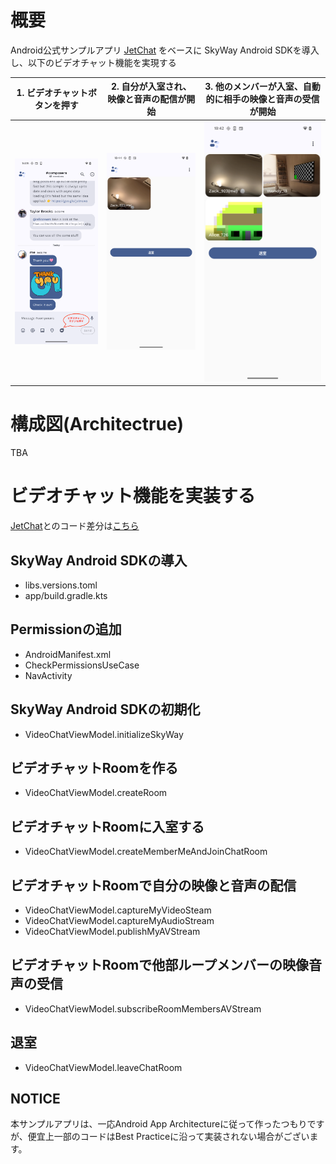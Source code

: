 # 概要
Android公式サンプルアプリ [JetChat](https://github.com/android/compose-samples/tree/main/Jetchat) をベースに SkyWay Android SDKを導入し、以下のビデオチャット機能を実現する

| 1. ビデオチャットボタンを押す | 2. 自分が入室され、映像と音声の配信が開始 | 3. 他のメンバーが入室、自動的に相手の映像と音声の受信が開始 |
| -- | -- | -- |
| <img src="screenshots/videochat/1_launch_videochat.png" width="300"/> | <img src="screenshots/videochat/2_join_room.png" width="300"/> | <img src="screenshots/videochat/3_more_member_join.png" width="300"/> | 


# 構成図(Architectrue)
TBA

# ビデオチャット機能を実装する
[JetChat](https://github.com/android/compose-samples/tree/main/Jetchat)とのコード差分は[こちら](https://github.com/Jin-NeVen/SkyWayJetChat/compare/d7de556...main)

## SkyWay Android SDKの導入
- libs.versions.toml
- app/build.gradle.kts

## Permissionの追加
- AndroidManifest.xml
- CheckPermissionsUseCase
- NavActivity

## SkyWay Android SDKの初期化
- VideoChatViewModel.initializeSkyWay

## ビデオチャットRoomを作る
- VideoChatViewModel.createRoom

## ビデオチャットRoomに入室する
- VideoChatViewModel.createMemberMeAndJoinChatRoom

## ビデオチャットRoomで自分の映像と音声の配信
- VideoChatViewModel.captureMyVideoSteam
- VideoChatViewModel.captureMyAudioStream
- VideoChatViewModel.publishMyAVStream

## ビデオチャットRoomで他部ループメンバーの映像音声の受信
- VideoChatViewModel.subscribeRoomMembersAVStream

## 退室
- VideoChatViewModel.leaveChatRoom

## NOTICE
本サンプルアプリは、一応Android App Architectureに従って作ったつもりですが、便宜上一部のコードはBest Practiceに沿って実装されない場合がございます。

